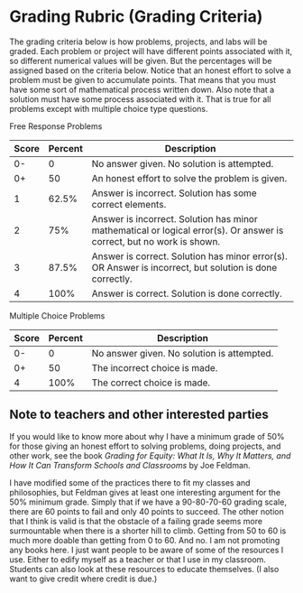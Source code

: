 # Grading Rubric (Grading Criteria)

The grading criteria below is how problems, projects, and labs will be graded.  Each problem or project will have different points associated with it, so different numerical values will be given.  But the percentages will be assigned based on the criteria below.  Notice that an honest effort to solve a problem must be given to accumulate points.  That means that you must have some sort of mathematical process written down.  Also note that a solution must have some process associated with it.  That is true for all problems except with multiple choice type questions.

Free Response Problems

Score | Percent | Description
----- | ------- | -----------
0- | 0 | No answer given.  No solution is attempted.
0+ | 50 | An honest effort to solve the problem is given.
1 | 62.5% | Answer is incorrect.  Solution has some correct elements.
2 | 75% | Answer is incorrect.  Solution has minor mathematical or logical error(s).  Or answer is correct, but no work is shown.
3 | 87.5% | Answer is correct.  Solution has minor error(s).  OR  Answer is incorrect, but solution is done correctly.
4 | 100% | Answer is correct.  Solution is done correctly.

Multiple Choice Problems

Score | Percent | Description
----- | ------- | -----------
0- | 0 | No answer given.  No solution is attempted.
0+ | 50 | The incorrect choice is made.
4 | 100% | The correct choice is made.

## Note to teachers and other interested parties

If you would like to know more about why I have a minimum grade of 50% for those giving an honest effort to solving problems, doing projects, and other work, see the book <i>Grading for Equity: What It Is, Why It Matters, and How It Can Transform Schools and Classrooms</i> by Joe Feldman.

I have modified some of the practices there to fit my classes and philosophies, but Feldman gives at least one interesting argument for the 50% minimum grade.  Simply that if we have a 90-80-70-60 grading scale, there are 60 points to fail and only 40 points to succeed.  The other notion that I think is valid is that the obstacle of a failing grade seems more surmountable when there is a shorter hill to climb.  Getting from 50 to 60 is much more doable than getting from 0 to 60.  And no.  I am not promoting any books here.  I just want people to be aware of some of the resources I use.  Either to edify myself as a teacher or that I use in my classroom.  Students can also look at these resources to educate themselves.  (I also want to give credit where credit is due.)
